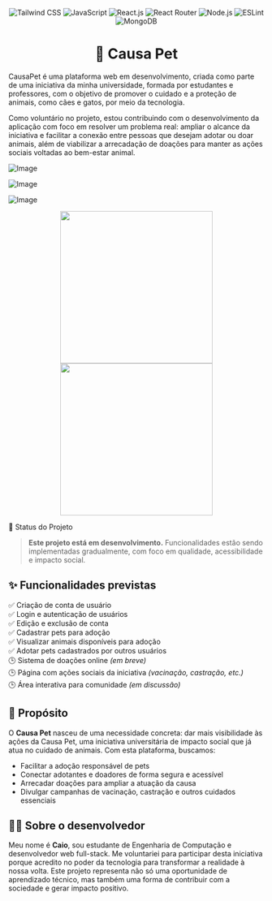 <p align="center">
  <img src="https://img.shields.io/badge/Tailwind_CSS-38B2AC?style=for-the-badge&logo=tailwind-css&logoColor=white" alt="Tailwind CSS">
  <img src="https://img.shields.io/badge/JavaScript-F7DF1E?style=for-the-badge&logo=javascript&logoColor=black" alt="JavaScript">
  <img src="https://img.shields.io/badge/React-20232A?style=for-the-badge&logo=react&logoColor=61DAFB" alt="React.js">
  <img src="https://img.shields.io/badge/React_Router-CA4245?style=for-the-badge&logo=react-router&logoColor=white" alt="React Router">
  <img src="https://img.shields.io/badge/Node.js-43853D?style=for-the-badge&logo=node.js&logoColor=white" alt="Node.js">
  <img src="https://img.shields.io/badge/eslint-3A33D1?style=for-the-badge&logo=eslint&logoColor=white" alt="ESLint">
  <img src="https://img.shields.io/badge/MongoDB-4EA94B?style=for-the-badge&logo=mongodb&logoColor=white" alt="MongoDB">
</p>

<h1 align="center">🐾 Causa Pet</h1>
  
<p>CausaPet é uma plataforma web em desenvolvimento, criada como parte de uma iniciativa da minha universidade, formada por estudantes e professores, com o objetivo de promover o cuidado e a proteção de animais, como cães e gatos, por meio da tecnologia.

Como voluntário no projeto, estou contribuindo com o desenvolvimento da aplicação com foco em resolver um problema real: ampliar o alcance da iniciativa e facilitar a conexão entre pessoas que desejam adotar ou doar animais, além de viabilizar a arrecadação de doações para manter as ações sociais voltadas ao bem-estar animal.</p>

![Image](https://github.com/user-attachments/assets/97f83d53-ca29-4515-8821-700b2c7576b0)

![Image](https://github.com/user-attachments/assets/e4a34802-29f3-4acc-90ba-2e1e7d8088ad)

![Image](https://github.com/user-attachments/assets/70299eaf-b9d9-419d-982c-7e35b0358c8d)

<p align="center">
  <img src="https://github.com/user-attachments/assets/88affb86-4ca6-4feb-86f6-3b5beedb32b7" width="300" />
  <img src="https://github.com/user-attachments/assets/977c5f9e-3773-4b9a-9781-7ccc3e164a9f" width="300" />
</p>


<p>
🚧 Status do Projeto

> **Este projeto está em desenvolvimento.** Funcionalidades estão sendo implementadas gradualmente, com foco em qualidade, acessibilidade e impacto social.

## ✨ Funcionalidades previstas

✅ Criação de conta de usuário  
✅ Login e autenticação de usuários  
✅ Edição e exclusão de conta  
✅ Cadastrar pets para adoção  
✅ Visualizar animais disponíveis para adoção  
✅ Adotar pets cadastrados por outros usuários  
🕒 Sistema de doações online *(em breve)*  
🕒 Página com ações sociais da iniciativa *(vacinação, castração, etc.)*  
🕒 Área interativa para comunidade *(em discussão)*

## 🎯 Propósito

O **Causa Pet** nasceu de uma necessidade concreta: dar mais visibilidade às ações da Causa Pet, uma iniciativa universitária de impacto social que já atua no cuidado de animais. Com esta plataforma, buscamos:

- Facilitar a adoção responsável de pets  
- Conectar adotantes e doadores de forma segura e acessível  
- Arrecadar doações para ampliar a atuação da causa  
- Divulgar campanhas de vacinação, castração e outros cuidados essenciais  

## 👨‍💻 Sobre o desenvolvedor

Meu nome é **Caio**, sou estudante de Engenharia de Computação e desenvolvedor web full-stack. Me voluntariei para participar desta iniciativa porque acredito no poder da tecnologia para transformar a realidade à nossa volta. Este projeto representa não só uma oportunidade de aprendizado técnico, mas também uma forma de contribuir com a sociedade e gerar impacto positivo.

</p>

